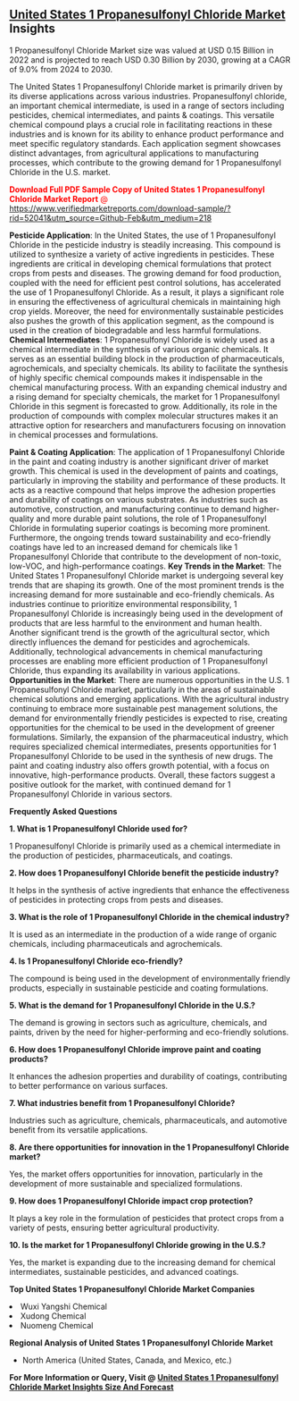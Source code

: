<h2><a href="https://www.verifiedmarketreports.com/download-sample/?rid=52041&amp;utm_source=Github-Feb&amp;utm_medium=218" target="_blank">United States 1 Propanesulfonyl Chloride Market</a> Insights</h2><p>1 Propanesulfonyl Chloride Market size was valued at USD 0.15 Billion in 2022 and is projected to reach USD 0.30 Billion by 2030, growing at a CAGR of 9.0% from 2024 to 2030.</p><p> <p>The United States 1 Propanesulfonyl Chloride market is primarily driven by its diverse applications across various industries. Propanesulfonyl chloride, an important chemical intermediate, is used in a range of sectors including pesticides, chemical intermediates, and paints & coatings. This versatile chemical compound plays a crucial role in facilitating reactions in these industries and is known for its ability to enhance product performance and meet specific regulatory standards. Each application segment showcases distinct advantages, from agricultural applications to manufacturing processes, which contribute to the growing demand for 1 Propanesulfonyl Chloride in the U.S. market.</p> <p><p><span class=""><span style="color: #ff0000;"><strong>Download Full PDF Sample Copy of United States 1 Propanesulfonyl Chloride Market Report</strong> @ </span><a href="https://www.verifiedmarketreports.com/download-sample/?rid=52041&amp;utm_source=Github-Feb&amp;utm_medium=218" target="_blank">https://www.verifiedmarketreports.com/download-sample/?rid=52041&amp;utm_source=Github-Feb&amp;utm_medium=218</a></span></p></p> <p><b>Pesticide Application</b>: In the United States, the use of 1 Propanesulfonyl Chloride in the pesticide industry is steadily increasing. This compound is utilized to synthesize a variety of active ingredients in pesticides. These ingredients are critical in developing chemical formulations that protect crops from pests and diseases. The growing demand for food production, coupled with the need for efficient pest control solutions, has accelerated the use of 1 Propanesulfonyl Chloride. As a result, it plays a significant role in ensuring the effectiveness of agricultural chemicals in maintaining high crop yields. Moreover, the need for environmentally sustainable pesticides also pushes the growth of this application segment, as the compound is used in the creation of biodegradable and less harmful formulations. <b>Chemical Intermediates</b>: 1 Propanesulfonyl Chloride is widely used as a chemical intermediate in the synthesis of various organic chemicals. It serves as an essential building block in the production of pharmaceuticals, agrochemicals, and specialty chemicals. Its ability to facilitate the synthesis of highly specific chemical compounds makes it indispensable in the chemical manufacturing process. With an expanding chemical industry and a rising demand for specialty chemicals, the market for 1 Propanesulfonyl Chloride in this segment is forecasted to grow. Additionally, its role in the production of compounds with complex molecular structures makes it an attractive option for researchers and manufacturers focusing on innovation in chemical processes and formulations. <p><b>Paint & Coating Application</b>: The application of 1 Propanesulfonyl Chloride in the paint and coating industry is another significant driver of market growth. This chemical is used in the development of paints and coatings, particularly in improving the stability and performance of these products. It acts as a reactive compound that helps improve the adhesion properties and durability of coatings on various substrates. As industries such as automotive, construction, and manufacturing continue to demand higher-quality and more durable paint solutions, the role of 1 Propanesulfonyl Chloride in formulating superior coatings is becoming more prominent. Furthermore, the ongoing trends toward sustainability and eco-friendly coatings have led to an increased demand for chemicals like 1 Propanesulfonyl Chloride that contribute to the development of non-toxic, low-VOC, and high-performance coatings. <b>Key Trends in the Market</b>: The United States 1 Propanesulfonyl Chloride market is undergoing several key trends that are shaping its growth. One of the most prominent trends is the increasing demand for more sustainable and eco-friendly chemicals. As industries continue to prioritize environmental responsibility, 1 Propanesulfonyl Chloride is increasingly being used in the development of products that are less harmful to the environment and human health. Another significant trend is the growth of the agricultural sector, which directly influences the demand for pesticides and agrochemicals. Additionally, technological advancements in chemical manufacturing processes are enabling more efficient production of 1 Propanesulfonyl Chloride, thus expanding its availability in various applications. <b>Opportunities in the Market</b>: There are numerous opportunities in the U.S. 1 Propanesulfonyl Chloride market, particularly in the areas of sustainable chemical solutions and emerging applications. With the agricultural industry continuing to embrace more sustainable pest management solutions, the demand for environmentally friendly pesticides is expected to rise, creating opportunities for the chemical to be used in the development of greener formulations. Similarly, the expansion of the pharmaceutical industry, which requires specialized chemical intermediates, presents opportunities for 1 Propanesulfonyl Chloride to be used in the synthesis of new drugs. The paint and coating industry also offers growth potential, with a focus on innovative, high-performance products. Overall, these factors suggest a positive outlook for the market, with continued demand for 1 Propanesulfonyl Chloride in various sectors. <p><b>Frequently Asked Questions</b></p> <p><b>1. What is 1 Propanesulfonyl Chloride used for?</b></p> <p>1 Propanesulfonyl Chloride is primarily used as a chemical intermediate in the production of pesticides, pharmaceuticals, and coatings.</p> <p><b>2. How does 1 Propanesulfonyl Chloride benefit the pesticide industry?</b></p> <p>It helps in the synthesis of active ingredients that enhance the effectiveness of pesticides in protecting crops from pests and diseases.</p> <p><b>3. What is the role of 1 Propanesulfonyl Chloride in the chemical industry?</b></p> <p>It is used as an intermediate in the production of a wide range of organic chemicals, including pharmaceuticals and agrochemicals.</p> <p><b>4. Is 1 Propanesulfonyl Chloride eco-friendly?</b></p> <p>The compound is being used in the development of environmentally friendly products, especially in sustainable pesticide and coating formulations.</p> <p><b>5. What is the demand for 1 Propanesulfonyl Chloride in the U.S.?</b></p> <p>The demand is growing in sectors such as agriculture, chemicals, and paints, driven by the need for higher-performing and eco-friendly solutions.</p> <p><b>6. How does 1 Propanesulfonyl Chloride improve paint and coating products?</b></p> <p>It enhances the adhesion properties and durability of coatings, contributing to better performance on various surfaces.</p> <p><b>7. What industries benefit from 1 Propanesulfonyl Chloride?</b></p> <p>Industries such as agriculture, chemicals, pharmaceuticals, and automotive benefit from its versatile applications.</p> <p><b>8. Are there opportunities for innovation in the 1 Propanesulfonyl Chloride market?</b></p> <p>Yes, the market offers opportunities for innovation, particularly in the development of more sustainable and specialized formulations.</p> <p><b>9. How does 1 Propanesulfonyl Chloride impact crop protection?</b></p> <p>It plays a key role in the formulation of pesticides that protect crops from a variety of pests, ensuring better agricultural productivity.</p> <p><b>10. Is the market for 1 Propanesulfonyl Chloride growing in the U.S.?</b></p> <p>Yes, the market is expanding due to the increasing demand for chemical intermediates, sustainable pesticides, and advanced coatings.</p> </p><p><strong>Top United States 1 Propanesulfonyl Chloride Market Companies</strong></p><div data-test-id=""><p><li>Wuxi Yangshi Chemical</li><li> Xudong Chemical</li><li> Nuomeng Chemical</li></p><div><strong>Regional Analysis of&nbsp;United States 1 Propanesulfonyl Chloride Market</strong></div><ul><li dir="ltr"><p dir="ltr">North America&nbsp;(United States, Canada, and Mexico, etc.)</p></li></ul><p><strong>For More Information or Query, Visit @&nbsp;</strong><strong><a href="https://www.verifiedmarketreports.com/product/global-1-propanesulfonyl-chloride-market-2019-by-manufacturers-regions-type-and-application-forecast-to-2024/?utm_source=Github-Feb&amp;utm_medium=218" target="_blank">United States 1 Propanesulfonyl Chloride Market Insights Size And Forecast</a></strong></p></div>
